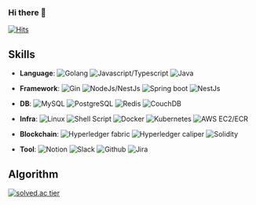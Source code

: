 ### Hi there 👋

<!--
**ddr4869/ddr4869** is a ✨ _special_ ✨ repository because its `README.md` (this file) appears on your GitHub profile.

Here are some ideas to get you started:

- 🔭 I’m currently working on ...
- 🌱 I’m currently learning ...
- 👯 I’m looking to collaborate on ...
- 🤔 I’m looking for help with ...
- 💬 Ask me about ...
- 📫 How to reach me: ...
- 😄 Pronouns: ...
- ⚡ Fun fact: ...
-->
<!-- <a href="www.google.com" target="_blank"><img src="https://img.shields.io/badge/000000?style=plastic&logo=C71A36&logoColor=000000"/></a> -->
[![Hits](https://hits.seeyoufarm.com/api/count/incr/badge.svg?url=https%3A%2F%2Fgithub.com%2Fddr4869%2Fhit-counter&count_bg=%23326A08&title_bg=%23555555&icon=awesomelists.svg&icon_color=%23E36C6C&title=hits&edge_flat=false)](https://hits.seeyoufarm.com)
## Skills
- **Language**: ![Golang](https://img.shields.io/badge/Golang-00ADD8?style=for-the-badge&logo=Go&logoColor=white) ![Javascript/Typescript](https://img.shields.io/badge/Javascript/Typescript-F7DF1E?style=for-the-badge&logo=JavaScript&logoColor=white) ![Java](https://img.shields.io/badge/Java-007396?style=for-the-badge&logo=Java&logoColor=white)

- **Framework**: ![Gin](https://img.shields.io/badge/Gin-00ADD8?style=for-the-badge&logo=Go&logoColor=white) ![NodeJs/NestJs](https://img.shields.io/badge/NodeJs/NestJs-339933?style=for-the-badge&logo=node.js&logoColor=white) ![Spring boot](https://img.shields.io/badge/Spring_boot-6DB33F?style=for-the-badge&logo=Spring&logoColor=white) ![NestJs](https://img.shields.io/badge/NestJs-E0234E?style=for-the-badge&logo=NestJS&logoColor=white)

- **DB**: ![MySQL](https://img.shields.io/badge/MySQL-4479A1?style=for-the-badge&logo=MySQL&logoColor=white) ![PostgreSQL](https://img.shields.io/badge/PostgreSQL-336791?style=for-the-badge&logo=PostgreSQL&logoColor=white) ![Redis](https://img.shields.io/badge/Redis-DC382D?style=for-the-badge&logo=Redis&logoColor=white) ![CouchDB](https://img.shields.io/badge/CouchDB-D8B124?style=for-the-badge&logo=Apache&logoColor=white)

- **Infra**: ![Linux](https://img.shields.io/badge/Linux-FCC624?style=for-the-badge&logo=Linux&logoColor=black) ![Shell Script](https://img.shields.io/badge/Shell_Script-4EAA25?style=for-the-badge&logo=GNU%20Bash&logoColor=white) ![Docker](https://img.shields.io/badge/Docker-2496ED?style=for-the-badge&logo=Docker&logoColor=white) ![Kubernetes](https://img.shields.io/badge/Kubernetes-326CE5?style=for-the-badge&logo=Kubernetes&logoColor=white) ![AWS EC2/ECR](https://img.shields.io/badge/AWS_EC2/ECR-232F3E?style=for-the-badge&logo=Amazon%20AWS&logoColor=white)

- **Blockchain**: ![Hyperledger fabric](https://img.shields.io/badge/Hyperledger_fabric-2F3134?style=for-the-badge&logo=Hyperledger&logoColor=white) ![Hyperledger caliper](https://img.shields.io/badge/Hyperledger_caliper-2F3134?style=for-the-badge&logo=Hyperledger&logoColor=white) ![Solidity](https://img.shields.io/badge/Solidity-363636?style=for-the-badge&logo=Ethereum&logoColor=white)

- **Tool**: ![Notion](https://img.shields.io/badge/Notion-000000?style=for-the-badge&logo=Notion&logoColor=white) ![Slack](https://img.shields.io/badge/Slack-4A154B?style=for-the-badge&logo=Slack&logoColor=white) ![Github](https://img.shields.io/badge/Github-181717?style=for-the-badge&logo=GitHub&logoColor=white) ![Jira](https://img.shields.io/badge/Jira-0052CC?style=for-the-badge&logo=Jira&logoColor=white)



## Algorithm
[![solved.ac tier](http://mazassumnida.wtf/api/generate_badge?boj=ddr4869)](https://solved.ac/ddr4869)



